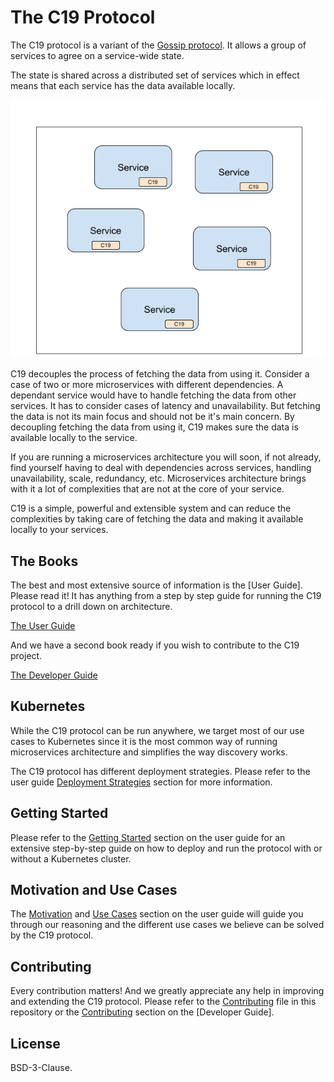 # The C19 Protocol
The C19 protocol is a variant of the [Gossip protocol](https://en.wikipedia.org/wiki/Gossip_protocol). It allows a group of services to agree on a service-wide state.

The state is shared across a distributed set of services which in effect means that each service has the data available locally.

![Sharing state use case](resources/sharing-state.png)

C19 decouples the process of fetching the data from using it. Consider a case of two or more microservices with different dependencies. 
A dependant service would have to handle fetching the data from other services. It has to consider cases of latency and unavailability. 
But fetching the data is not its main focus and should not be it's main concern. By decoupling fetching the data from using it, C19 makes sure 
the data is available locally to the service. 

If you are running a microservices architecture you will soon, if not already, find yourself having to deal with dependencies across services, handling unavailability, scale, 
redundancy, etc. Microservices architecture brings with it a lot of complexities that are not at the core of your service. 

C19 is a simple, powerful and extensible system and can reduce the complexities by taking care of fetching the data and making it available locally to your services.

## The Books
The best and most extensive source of information is the [User Guide]. Please read it!
It has anything from a step by step guide for running the C19 protocol to a drill down on architecture.

[The User Guide]

And we have a second book ready if you wish to contribute to the C19 project.

[The Developer Guide]

## Kubernetes
While the C19 protocol can be run anywhere, we target most of our use cases to Kubernetes since it is the most common way of running microservices architecture and simplifies 
the way discovery works.

The C19 protocol has different deployment strategies. Please refer to the user guide [Deployment Strategies] section for more information.

## Getting Started
Please refer to the [Getting Started] section on the user guide for an extensive step-by-step guide on how to deploy and run the protocol with or without a Kubernetes cluster.

## Motivation and Use Cases
The [Motivation] and [Use Cases] section on the user guide will guide you through our reasoning and the different use cases we believe can be solved by the C19 protocol.

## Contributing
Every contribution matters! And we greatly appreciate any help in improving and extending the C19 protocol. Please refer to the [Contributing](CONTRIBUTING.md) file in this repository or the 
[Contributing] section on the [Developer Guide].

## License
BSD-3-Clause.

[The User Guide]: ()
[The Developer Guide]: ()
[Deployment Strategies]: ()
[Getting Started]: ()
[Contributing]: ()
[Motivation]: ()
[Use Cases]: ()
